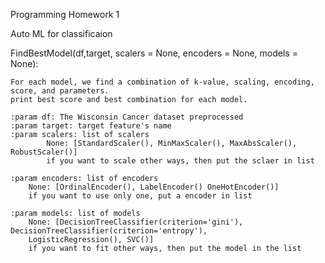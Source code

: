 Programming Homework 1


Auto ML for classificaion

FindBestModel(df,target, scalers = None, encoders = None, models = None):

    For each model, we find a combination of k-value, scaling, encoding, score, and parameters.
    print best score and best combination for each model.

    :param df: The Wisconsin Cancer dataset preprocessed
    :param target: target feature's name
    :param scalers: list of scalers
            None: [StandardScaler(), MinMaxScaler(), MaxAbsScaler(), RobustScaler()]
            if you want to scale other ways, then put the sclaer in list

    :param encoders: list of encoders
        None: [OrdinalEncoder(), LabelEncoder() OneHotEncoder()]
        if you want to use only one, put a encoder in list

    :param models: list of models
        None: [DecisionTreeClassifier(criterion='gini'), DecisionTreeClassifier(criterion='entropy'),
        LogisticRegression(), SVC()]
        if you want to fit other ways, then put the model in the list
